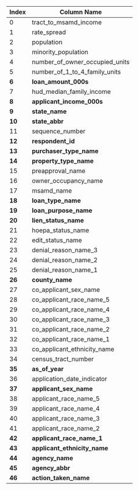 | Index  | Column Name          |
|----|--------------------------------|
| 0  | tract_to_msamd_income          |
| 1  | rate_spread                    |
| 2  | population                     |
| 3  | minority_population            |
| 4  | number_of_owner_occupied_units |
| 5  | number_of_1_to_4_family_units  |
| **6**  | **loan_amount_000s**               |
| 7  | hud_median_family_income       |
| **8** | **applicant_income_000s**          |
| **9**  | **state_name**                     |
| **10** | **state_abbr**                     |
| 11 | sequence_number                |
| **12** | **respondent_id**                  |
| **13** | **purchaser_type_name**            |
| **14** | **property_type_name**             |
| 15 | preapproval_name               |
| 16 | owner_occupancy_name           |
| 17 | msamd_name                     |
| **18** | **loan_type_name**                 |
| **19** | **loan_purpose_name**              |
| **20** | **lien_status_name**               |
| 21 | hoepa_status_name              |
| 22 | edit_status_name               |
| 23 | denial_reason_name_3           |
| 24 | denial_reason_name_2           |
| 25 | denial_reason_name_1           |
| **26** | **county_name**                    |
| 27 | co_applicant_sex_name          |
| 28 | co_applicant_race_name_5       |
| 29 | co_applicant_race_name_4       |
| 30 | co_applicant_race_name_3       |
| 31 | co_applicant_race_name_2       |
| 32 | co_applicant_race_name_1       |
| 33 | co_applicant_ethnicity_name    |
| 34 | census_tract_number            |
| **35** | **as_of_year**                     |
| 36 | application_date_indicator     |
| **37** | **applicant_sex_name**             |
| 38 | applicant_race_name_5          |
| 39 | applicant_race_name_4          |
| 40 | applicant_race_name_3          |
| 41 | applicant_race_name_2          |
| **42** | **applicant_race_name_1**          |
| **43** | **applicant_ethnicity_name**       |
| **44** | **agency_name**                    |
| **45** | **agency_abbr**                    |
| **46** | **action_taken_name**              |
